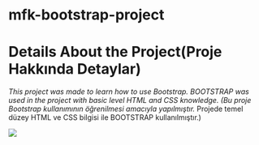 # mfk-bootstrap-project

<h1>Details About the Project(Proje Hakkında Detaylar)</h1>
<i>
This project was made to learn how to use Bootstrap.
BOOTSTRAP was used in the project with basic level HTML and CSS knowledge.
(Bu proje Bootstrap kullanımının öğrenilmesi amacıyla yapılmıştır.</i>
Projede temel düzey HTML ve CSS bilgisi ile BOOTSTRAP kullanılmıştır.)

![](https://github.com/MFKORKMAZ42/bootstrap-project/blob/master/bootgif.gif)


